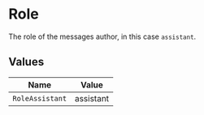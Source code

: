 # Role

The role of the messages author, in this case `assistant`.


## Values

| Name            | Value           |
| --------------- | --------------- |
| `RoleAssistant` | assistant       |